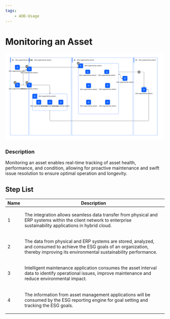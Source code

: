 ```yaml
---
tags:
    - AOD-Usage
---
```


#  Monitoring an Asset




![Monitoring an Asset](../../../../img/aodusagescenario_kazUCbWHx5pX_mYaE4xfnB.svg)





### Description

<p>Monitoring an asset enables real-time tracking of asset health, performance, and condition, allowing for proactive maintenance and swift issue resolution to ensure optimal operation and longevity.</p>










## Step List

| Name | Description |
| --- | --- | 
 | 1 | <p>The integration allows seamless data transfer from physical and ERP systems within the client network to enterprise sustainability applications in hybrid cloud.</p> |
 | 2 | <p>The data from physical and ERP systems are stored, analyzed, and consumed to achieve the ESG goals of an organization, thereby improving its environmental sustainability performance.</p> |
 | 3 | <p>Intelligent maintenance application consumes the asset interval data to identify operational issues, improve maintenance and reduce environmental impact.</p> |
 | 4 | <p>The information from asset management applications will be consumed by the ESG reporting engine for goal setting and tracking the ESG goals.</p> |

    

